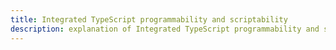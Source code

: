 ```yaml
---
title: Integrated TypeScript programmability and scriptability
description: explanation of Integrated TypeScript programmability and scriptability (TODO Deno integration) with surveilr.
---
```

